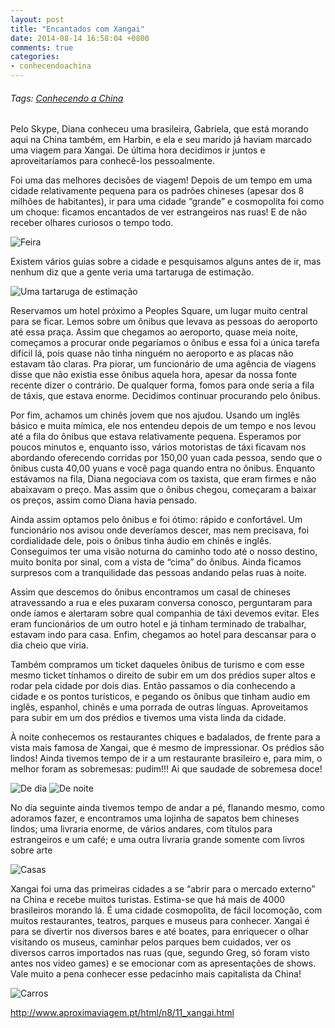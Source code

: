 ```yaml
---
layout: post
title: "Encantados com Xangai"
date: 2014-08-14 16:58:04 +0800
comments: true
categories: 
- conhecendoachina
---
```

###### Tags: [Conhecendo a China](/blog/categories/conhecendoachina)

Pelo Skype, Diana conheceu uma brasileira, Gabriela, que está morando aqui na China também, em Harbin, e ela e seu marido já haviam marcado uma viagem para Xangai. De última hora decidimos ir juntos e aproveitaríamos para conhecê-los pessoalmente.

Foi uma das melhores decisões de viagem! Depois de um tempo em uma cidade relativamente pequena para os padrões chineses (apesar dos 8 milhões de habitantes), ir para uma cidade “grande” e cosmopolita foi como um choque: ficamos encantados de ver estrangeiros nas ruas! E de não receber olhares curiosos o tempo todo.

![Feira](/images/xangai/feira.jpg)

Existem vários guias sobre a cidade e pesquisamos alguns antes de ir, mas nenhum diz que a gente veria uma tartaruga de estimação.

![Uma tartaruga de estimação](/images/xangai/tartaruga.jpg)

Reservamos um hotel próximo a Peoples Square, um lugar muito central para se ficar. Lemos sobre um ônibus que levava as pessoas do aeroporto até essa praça. Assim que chegamos ao aeroporto, quase meia noite, começamos a procurar onde pegaríamos o ônibus e essa foi a única tarefa difícil lá, pois quase não tinha ninguém no aeroporto e as placas não estavam tão claras. Pra piorar, um funcionário de uma agência de viagens disse que não existia esse ônibus aquela hora, apesar da nossa fonte recente dizer o contrário. De qualquer forma, fomos para onde seria a fila de táxis, que estava enorme. Decidimos continuar procurando pelo ônibus.

Por fim, achamos um chinês jovem que nos ajudou. Usando um inglês básico e muita mímica, ele nos entendeu depois de um tempo e nos levou até a fila do ônibus que estava relativamente pequena. Esperamos por poucos minutos e, enquanto isso, vários motoristas de táxi ficavam nos abordando oferecendo corridas por 150,00 yuan cada pessoa, sendo que o ônibus custa 40,00 yuans e você paga quando entra no ônibus. Enquanto estávamos na fila, Diana negociava com os taxista, que eram firmes e não abaixavam o preço. Mas assim que o ônibus chegou, começaram a baixar os preços, assim como Diana havia pensado.

Ainda assim optamos pelo ônibus e foi ótimo: rápido e confortável. Um funcionário nos avisou onde deveríamos descer, mas nem precisava, foi cordialidade dele, pois o ônibus tinha áudio em chinês e inglês. Conseguimos ter uma visão noturna do caminho todo até o nosso destino, muito bonita por sinal, com a vista de “cima” do ônibus. Ainda ficamos surpresos com a tranquilidade das pessoas andando pelas ruas à noite.

Assim que descemos do ônibus encontramos um casal de chineses atravessando a rua e eles puxaram conversa conosco, perguntaram para onde íamos e alertaram sobre qual companhia de táxi devemos evitar. Eles eram funcionários de um outro hotel e já tinham terminado de trabalhar, estavam indo para casa. Enfim, chegamos ao hotel para descansar para o dia cheio que viria.

Também compramos um ticket daqueles ônibus de turismo e com esse mesmo ticket tínhamos o direito de subir em um dos prédios super altos e rodar pela cidade por dois dias. Então passamos o dia conhecendo a cidade e os pontos turísticos, e pegando os ônibus que tinham audio em inglês, espanhol, chinês e uma porrada de outras línguas. Aproveitamos para subir em um dos prédios e tivemos uma vista linda da cidade.

À noite conhecemos os restaurantes chiques e badalados, de frente para a vista mais famosa de Xangai, que é mesmo de impressionar. Os prédios são lindos! Ainda tivemos tempo de ir a um restaurante brasileiro e, para mim, o melhor foram as sobremesas: pudim!!! Ai que saudade de sobremesa doce!

![De dia](/images/xangai/dia.jpg)
![De noite](/images/xangai/noite.jpg)

No dia seguinte ainda tivemos tempo de andar a pé, flanando mesmo, como adoramos fazer, e encontramos uma lojinha de sapatos bem chineses lindos; uma livraria enorme, de vários andares, com títulos para estrangeiros e um café; e uma outra livraria grande somente com livros sobre arte

![Casas](/images/xangai/casas.jpg)

Xangai foi uma das primeiras cidades a se “abrir para o mercado externo” na China e recebe muitos turistas. Estima-se que há mais de 4000 brasileiros morando lá. É uma cidade cosmopolita, de fácil locomoção, com muitos restaurantes, teatros, parques e museus para conhecer. Xangai é para se divertir nos diversos bares e até boates, para enriquecer o olhar visitando os museus, caminhar pelos parques bem cuidados, ver os diversos carros importados nas ruas (que, segundo Greg, só foram visto antes nos video games) e se emocionar com as apresentações de shows. Vale muito a pena conhecer esse pedacinho mais capitalista da China!

![Carros](/images/xangai/carros.jpg)

http://www.aproximaviagem.pt/html/n8/11_xangai.html
